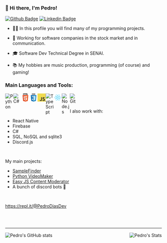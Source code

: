 ### 👋 Hi there, I'm Pedro!

[![Github Badge](https://img.shields.io/badge/-Github-000?style=flat-square&logo=Github&logoColor=white&link=https://github.com/PedroDias-Dev)](https://github.com/PedroDias-Dev)
[![Linkedin Badge](https://img.shields.io/badge/-LinkedIn-blue?style=flat-square&logo=Linkedin&logoColor=white&link=https://www.linkedin.com/in/pedro-dias-b5a9a61b0/)](https://www.linkedin.com/in/pedro-dias-b5a9a61b0/)

- :man_technologist: In this profile you will find many of my programming projects.

- :office: Working for software companies in the stock market and in communication.

- :mortar_board: Software Dev Technical Degree in SENAI.

- :books: My hobbies are music production, programming (of course) and gaming!

### Main Languages and Tools:
<img align="left" alt="Python" width="26px" src="https://user-images.githubusercontent.com/38151364/89708860-1bc9a680-d951-11ea-8b0a-cf2d9d7c6edf.png" />
<img align="left" alt="C#" width="26px" src="https://user-images.githubusercontent.com/38151364/89708902-4ca9db80-d951-11ea-9a2f-e81e66fb4d0d.png" />
<img align="left" alt="HTML5" width="26px" src="https://raw.githubusercontent.com/github/explore/80688e429a7d4ef2fca1e82350fe8e3517d3494d/topics/html/html.png" />
<img align="left" alt="CSS3" width="26px" src="https://raw.githubusercontent.com/github/explore/80688e429a7d4ef2fca1e82350fe8e3517d3494d/topics/css/css.png" />
<img align="left" alt="JavaScript" width="26px" src="https://raw.githubusercontent.com/github/explore/80688e429a7d4ef2fca1e82350fe8e3517d3494d/topics/javascript/javascript.png" />
<img align="left" alt="TypeScript" width="26px" src="https://user-images.githubusercontent.com/38151364/89708934-a7dbce00-d951-11ea-8ff1-1b7991267c05.png" />
<img align="left" alt="React" width="26px" src="https://raw.githubusercontent.com/github/explore/80688e429a7d4ef2fca1e82350fe8e3517d3494d/topics/react/react.png" />
<img align="left" alt="Node.js" width="26px" src="https://user-images.githubusercontent.com/38151364/89709011-5718a500-d952-11ea-8b62-cbba56cbe1cd.png" />
<img align="left" alt="Git" width="26px" src="https://user-images.githubusercontent.com/38151364/109069510-12771000-76d0-11eb-9d29-51c7826848db.png" />

<br />
<br />

I also work with: 
  - React Native
  - Firebase
  - C#
  - SQL, NoSQL and sqlite3
  - Discord.js

<br />

My main projects:
  - [SampleFinder](https://github.com/PedroDias-Dev/SampleFinder)
  - [Python VideoMaker](https://github.com/PedroDias-Dev/Video-Maker)
  - [Easy JS Content Moderator](https://github.com/PedroDias-Dev/contentModerator.js)
  - A bunch of discord bots 🤖
<br />

https://repl.it/@PedroDiasDev

<br />
<br />

---
![Pedro's GitHub stats](https://github-readme-stats.vercel.app/api?username=PedroDias-Dev&show_icons=true&theme=radical)
<img align="right" alt="Pedro's Stats" src="https://github-readme-stats.vercel.app/api/top-langs/?username=PedroDias-Dev&layout=compact&theme=vue&show_icons=true&hide_border=true" />
